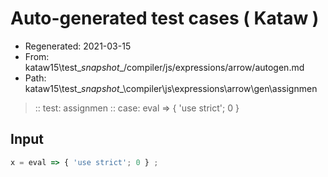 # Auto-generated test cases ( Kataw )
- Regenerated: 2021-03-15
- From: kataw15\test\__snapshot__/compiler/js/expressions/arrow/autogen.md
- Path: kataw15\test\__snapshot__\compiler\js\expressions\arrow\gen\assignmen
> :: test: assignmen
> :: case: eval => { 'use strict'; 0 }
## Input

`````js
x = eval => { 'use strict'; 0 } ;
`````
